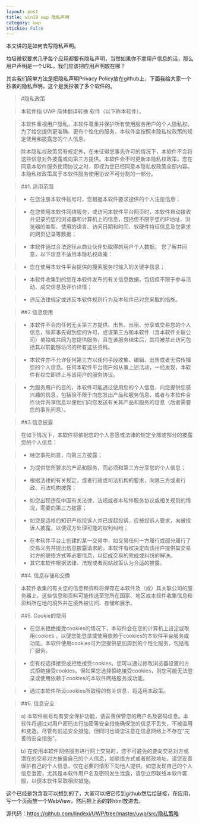 ```yaml
---
layout: post
title: win10 uwp 隐私声明 
category: uwp 
stickie: False
---
```


本文讲的是如何去写隐私声明。
<!--more-->

<div id="toc"></div>

垃圾微软要求几乎每个应用都要有隐私声明，当然如果你不拿用户信息的话，那么用户声明是一个URL，我们应该把应用声明放在哪？

其实我们简单方法是把隐私声明Privacy Policy放在github上，下面我给大家一个抄袭的隐私声明，这个是我抄袭了多个软件的。

>#隐私政策

>本软件指 UWP 简体翻译转换 软件（以下称本软件）。

>本软件重视用户隐私，本软件尊重并保护所有使用服务用户的个人隐私权。为了给您提供更准确、更有个性化的服务，本软件会按照本隐私权政策的规定使用和披露您的个人信息。

>除本隐私权政策另有规定外，在未征得您事先许可的情况下，本软件不会将这些信息对外披露或向第三方提供。本软件会不时更新本隐私权政策。您在同意本软件服务使用协议之时，即视为您已经同意本隐私权政策全部内容。本隐私权政策属于本软件服务使用协议不可分割的一部分。

>##1. 适用范围

>- 在您注册本软件帐号时，您根据本软件要求提供的个人注册信息；

>- 在您使用本软件网络服务，或访问本软件平台网页时，本软件自动接收并记录的您的浏览器和计算机上的信息，包括但不限于您的IP地址、浏览器的类型、使用的语言、访问日期和时间、软硬件特征信息及您需求的网页记录等数据；

>- 本软件通过合法途径从商业伙伴处取得的用户个人数据。
您了解并同意，以下信息不适用本隐私权政策：

> - 您在使用本软件平台提供的搜索服务时输入的关键字信息；

> - 本软件收集到的您在本软件发布的有关信息数据，包括但不限于参与活动、成交信息及评价详情；

> - 违反法律规定或违反本软件规则行为及本软件已对您采取的措施。

>##2.信息使用

>-  本软件不会向任何无关第三方提供、出售、出租、分享或交易您的个人信息，除非事先得到您的许可，或该第三方和本软件（含本软件关联公司）单独或共同为您提供服务，且在该服务结束后，其将被禁止访问包括其以前能够访问的所有这些资料。

>- 本软件亦不允许任何第三方以任何手段收集、编辑、出售或者无偿传播您的个人信息。任何本软件平台用户如从事上述活动，一经发现，本软件有权立即终止与该用户的服务协议。

>- 为服务用户的目的，本软件可能通过使用您的个人信息，向您提供您感兴趣的信息，包括但不限于向您发出产品和服务信息，或者与本软件合作伙伴共享信息以便他们向您发送有关其产品和服务的信息（后者需要您的事先同意）。

>##3.信息披露

>在如下情况下，本软件将依据您的个人意愿或法律的规定全部或部分的披露您的个人信息：

>- 经您事先同意，向第三方披露；

>- 为提供您所要求的产品和服务，而必须和第三方分享您的个人信息；

>-  根据法律的有关规定，或者行政或司法机构的要求，向第三方或者行政、司法机构披露；

>-  如您出现违反中国有关法律、法规或者本软件服务协议或相关规则的情况，需要向第三方披露；  

>-  如您是适格的知识产权投诉人并已提起投诉，应被投诉人要求，向被投诉人披露，以便双方处理可能的权利纠纷；

>-  在本软件平台上创建的某一交易中，如交易任何一方履行或部分履行了交易义务并提出信息披露请求的，本软件有权决定向该用户提供其交易对方的联络方式等必要信息，以促成交易的完成或纠纷的解决。  
>-  其它本软件根据法律、法规或者网站政策认为合适的披露。 

 
>##4. 信息存储和交换  

>本软件收集的有关您的信息和资料将保存在本软件及（或）其关联公司的服务器上，这些信息和资料可能传送至您所在国家、地区或本软件收集信息和资料所在地的境外并在境外被访问、存储和展示。 

>##5. Cookie的使用 

>-  在您未拒绝接受cookies的情况下，本软件会在您的计算机上设定或取用cookies
，以便您能登录或使用依赖于cookies的本软件平台服务或功能。本软件使用cookies可为您提供更加周到的个性化服务，包括推广服务。  

>-  您有权选择接受或拒绝接受cookies。您可以通过修改浏览器设置的方式拒绝接受cookies。但如果您选择拒绝接受cookies，则您可能无法登录或使用依赖于cookies的本软件网络服务或功能。 

>-  通过本软件所设cookies所取得的有关信息，将适用本政策。  

>##6. 信息安全  

>a) 本软件帐号均有安全保护功能，请妥善保管您的用户名及密码信息。本软件将通过对用户密码进行加密等安全措施确保您的信息不丢失，不被滥用和变造。尽管有前述安全措施，但同时也请您注意在信息网络上不存在“完善的安全措施”。  

>b) 在使用本软件网络服务进行网上交易时，您不可避免的要向交易对方或潜在的交易对方披露自己的个人信息，如联络方式或者邮政地址。请您妥善保护自己的个人信息，仅在必要的情形下向他人提供。如您发现自己的个人信息泄密，尤其是本软件用户名及密码发生泄露，请您立即联络本软件客服，以便本软件采取相应措施。

这个已经是包含我可以想到的了，大家可以把它传到github然后给链接，在应用，写一个页面放一个WebView，然后把上面的转html放进去。

源代码：https://github.com/lindexi/UWP/tree/master/uwp/src/隐私策略






